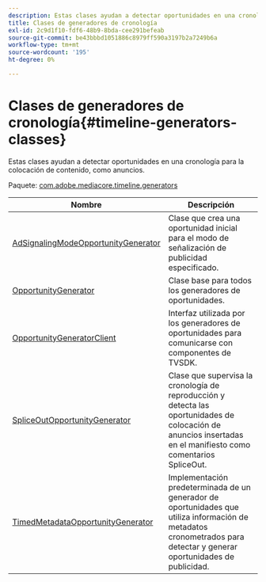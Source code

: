 ```yaml
---
description: Estas clases ayudan a detectar oportunidades en una cronología para la colocación de contenido, como anuncios.
title: Clases de generadores de cronología
exl-id: 2c9d1f10-fdf6-48b9-8bda-cee291befeab
source-git-commit: be43bbbd1051886c8979ff590a3197b2a7249b6a
workflow-type: tm+mt
source-wordcount: '195'
ht-degree: 0%

---
```


# Clases de generadores de cronología{#timeline-generators-classes}

Estas clases ayudan a detectar oportunidades en una cronología para la colocación de contenido, como anuncios.

Paquete: [com.adobe.mediacore.timeline.generators](https://help.adobe.com/en_US/primetime/api/psdk/asdoc-dhls_1.4/com/adobe/mediacore/timeline/generators/package-detail.html)

| Nombre | Descripción |
|---|---|
| [AdSignalingModeOpportunityGenerator](https://help.adobe.com/en_US/primetime/api/psdk/asdoc-dhls_1.4/com/adobe/mediacore/timeline/generators/AdSignalingModeOpportunityGenerator.html) | Clase que crea una oportunidad inicial para el modo de señalización de publicidad especificado. |
| [OpportunityGenerator](https://help.adobe.com/en_US/primetime/api/psdk/asdoc-dhls_1.4/com/adobe/mediacore/timeline/generators/OpportunityGenerator.html) | Clase base para todos los generadores de oportunidades. |
| [OpportunityGeneratorClient](https://help.adobe.com/en_US/primetime/api/psdk/asdoc-dhls_1.4/com/adobe/mediacore/timeline/generators/OpportunityGeneratorClient.html) | Interfaz utilizada por los generadores de oportunidades para comunicarse con componentes de TVSDK. |
| [SpliceOutOpportunityGenerator](https://help.adobe.com/en_US/primetime/api/psdk/asdoc-dhls_1.4/com/adobe/mediacore/timeline/generators/SpliceOutOpportunityGenerator.html) | Clase que supervisa la cronología de reproducción y detecta las oportunidades de colocación de anuncios insertadas en el manifiesto como comentarios SpliceOut. |
| [TimedMetadataOpportunityGenerator](https://help.adobe.com/en_US/primetime/api/psdk/asdoc-dhls_1.4/com/adobe/mediacore/timeline/generators/TimedMetadataOpportunityGenerator.html) | Implementación predeterminada de un generador de oportunidades que utiliza información de metadatos cronometrados para detectar y generar oportunidades de publicidad. |
